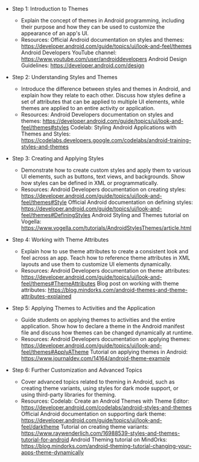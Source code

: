 * Step 1: Introduction to Themes
  - Explain the concept of themes in Android programming, including their purpose and how they can be used to customize the appearance of an app's UI.
  - Resources:
Official Android documentation on styles and themes: https://developer.android.com/guide/topics/ui/look-and-feel/themes
Android Developers YouTube channel: https://www.youtube.com/user/androiddevelopers
Android Design Guidelines: https://developer.android.com/design

* Step 2: Understanding Styles and Themes
  - Introduce the difference between styles and themes in Android, and explain how they relate to each other. Discuss how styles define a set of attributes that can be applied to multiple UI elements, while themes are applied to an entire activity or application.
  - Resources:
Android Developers documentation on styles and themes: https://developer.android.com/guide/topics/ui/look-and-feel/themes#styles
Codelab: Styling Android Applications with Themes and Styles: https://codelabs.developers.google.com/codelabs/android-training-styles-and-themes

* Step 3: Creating and Applying Styles
  - Demonstrate how to create custom styles and apply them to various UI elements, such as buttons, text views, and backgrounds. Show how styles can be defined in XML or programmatically.
  - Resources:
Android Developers documentation on creating styles: https://developer.android.com/guide/topics/ui/look-and-feel/themes#Style
Official Android documentation on defining styles: https://developer.android.com/guide/topics/ui/look-and-feel/themes#DefiningStyles
Android Styling and Themes tutorial on Vogella: https://www.vogella.com/tutorials/AndroidStylesThemes/article.html

* Step 4: Working with Theme Attributes
  - Explain how to use theme attributes to create a consistent look and feel across an app. Teach how to reference theme attributes in XML layouts and use them to customize UI elements dynamically.
  - Resources:
Android Developers documentation on theme attributes: https://developer.android.com/guide/topics/ui/look-and-feel/themes#ThemeAttributes
Blog post on working with theme attributes: https://blog.mindorks.com/android-themes-and-theme-attributes-explained

* Step 5: Applying Themes to Activities and the Application
  - Guide students on applying themes to activities and the entire application. Show how to declare a theme in the Android manifest file and discuss how themes can be changed dynamically at runtime.
  - Resources:
Android Developers documentation on applying themes: https://developer.android.com/guide/topics/ui/look-and-feel/themes#ApplyATheme
Tutorial on applying themes in Android: https://www.journaldev.com/14164/android-theme-example

* Step 6: Further Customization and Advanced Topics
  - Cover advanced topics related to theming in Android, such as creating theme variants, using styles for dark mode support, or using third-party libraries for theming.
  - Resources:
Codelab: Create an Android Themes with Theme Editor: https://developer.android.com/codelabs/android-styles-and-themes
Official Android documentation on supporting dark theme: https://developer.android.com/guide/topics/ui/look-and-feel/darktheme
Tutorial on creating theme variants: https://www.raywenderlich.com/16988539-styles-and-themes-tutorial-for-android
Android Theming tutorial on MindOrks: https://blog.mindorks.com/android-theming-tutorial-changing-your-apps-theme-dynamically

